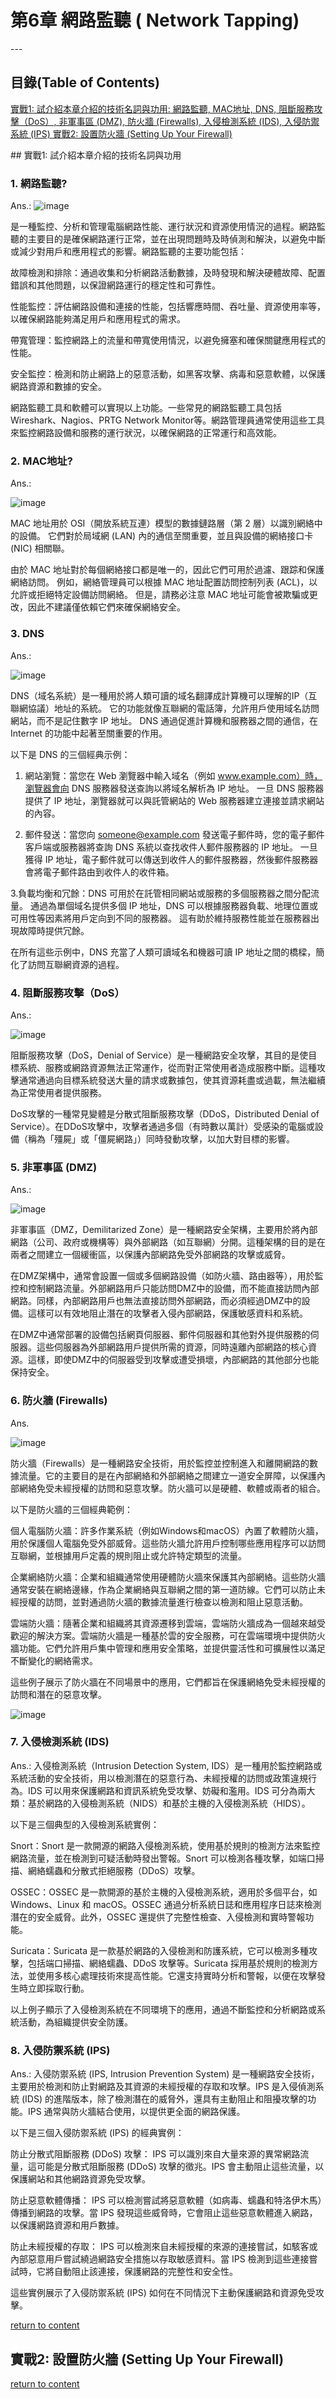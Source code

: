 # 第6章 網路監聽 ( Network Tapping)

<a name="000"/>
---

## 目錄(Table of Contents)
[實戰1: 試介紹本章介紹的技術名詞與功用: 網路監聽, MAC地址, DNS, 阻斷服務攻擊（DoS）, 非軍事區 (DMZ), 防火牆 (Firewalls), 入侵檢測系統 (IDS), 入侵防禦系統 (IPS) ](#111)
[實戰2: 設置防火牆 (Setting Up Your Firewall) ](#222)



<a name="111"/>
## 實戰1: 試介紹本章介紹的技術名詞與功用

### 1. 網路監聽?
Ans.:
![image](https://user-images.githubusercontent.com/55008636/236664488-39c34e24-13d6-4de7-9cee-fd21e4b0b101.png)

是一種監控、分析和管理電腦網路性能、運行狀況和資源使用情況的過程。網路監聽的主要目的是確保網路運行正常，並在出現問題時及時偵測和解決，以避免中斷或減少對用戶和應用程式的影響。網路監聽的主要功能包括：

故障檢測和排除：通過收集和分析網路活動數據，及時發現和解決硬體故障、配置錯誤和其他問題，以保證網路運行的穩定性和可靠性。

性能監控：評估網路設備和連接的性能，包括響應時間、吞吐量、資源使用率等，以確保網路能夠滿足用戶和應用程式的需求。

帶寬管理：監控網路上的流量和帶寬使用情況，以避免擁塞和確保關鍵應用程式的性能。

安全監控：檢測和防止網路上的惡意活動，如黑客攻擊、病毒和惡意軟體，以保護網路資源和數據的安全。

網路監聽工具和軟體可以實現以上功能。一些常見的網路監聽工具包括Wireshark、Nagios、PRTG Network Monitor等。網路管理員通常使用這些工具來監控網路設備和服務的運行狀況，以確保網路的正常運行和高效能。



### 2. MAC地址?
Ans.:

![image](https://user-images.githubusercontent.com/55008636/236664566-5dbea2f4-8acf-4f07-b803-790e8a269bd1.png)

MAC 地址用於 OSI（開放系統互連）模型的數據鏈路層（第 2 層）以識別網絡中的設備。 它們對於局域網 (LAN) 內的通信至關重要，並且與設備的網絡接口卡 (NIC) 相關聯。

由於 MAC 地址對於每個網絡接口都是唯一的，因此它們可用於過濾、跟踪和保護網絡訪問。 例如，網絡管理員可以根據 MAC 地址配置訪問控制列表 (ACL)，以允許或拒絕特定設備訪問網絡。 但是，請務必注意 MAC 地址可能會被欺騙或更改，因此不建議僅依賴它們來確保網絡安全。

### 3. DNS
Ans.:

![image](https://user-images.githubusercontent.com/55008636/236664612-90e60682-c51d-4d87-91c5-bdac2408c83f.png)

DNS（域名系統）是一種用於將人類可讀的域名翻譯成計算機可以理解的IP（互聯網協議）地址的系統。 它的功能就像互聯網的電話簿，允許用戶使用域名訪問網站，而不是記住數字 IP 地址。 DNS 通過促進計算機和服務器之間的通信，在 Internet 的功能中起著至關重要的作用。

以下是 DNS 的三個經典示例：

1. 網站瀏覽：當您在 Web 瀏覽器中輸入域名（例如 www.example.com）時，瀏覽器會向 DNS 服務器發送查詢以將域名解析為 IP 地址。 一旦 DNS 服務器提供了 IP 地址，瀏覽器就可以與託管網站的 Web 服務器建立連接並請求網站的內容。

2. 郵件發送：當您向 someone@example.com 發送電子郵件時，您的電子郵件客戶端或服務器將查詢 DNS 系統以查找收件人郵件服務器的 IP 地址。 一旦獲得 IP 地址，電子郵件就可以傳送到收件人的郵件服務器，然後郵件服務器會將電子郵件路由到收件人的收件箱。

3.負載均衡和冗餘：DNS 可用於在託管相同網站或服務的多個服務器之間分配流量。 通過為單個域名提供多個 IP 地址，DNS 可以根據服務器負載、地理位置或可用性等因素將用戶定向到不同的服務器。 這有助於維持服務性能並在服務器出現故障時提供冗餘。

在所有這些示例中，DNS 充當了人類可讀域名和機器可讀 IP 地址之間的橋樑，簡化了訪問互聯網資源的過程。


### 4. 阻斷服務攻擊（DoS）
Ans.:

![image](https://user-images.githubusercontent.com/55008636/236664764-d5f90a69-cfe5-4be5-9173-61b329c6d289.png)

阻斷服務攻擊（DoS，Denial of Service）是一種網路安全攻擊，其目的是使目標系統、服務或網路資源無法正常運作，從而對正常使用者造成服務中斷。這種攻擊通常通過向目標系統發送大量的請求或數據包，使其資源耗盡或過載，無法繼續為正常使用者提供服務。

DoS攻擊的一種常見變體是分散式阻斷服務攻擊（DDoS，Distributed Denial of Service）。在DDoS攻擊中，攻擊者通過多個（有時數以萬計）受感染的電腦或設備（稱為「殭屍」或「僵屍網路」）同時發動攻擊，以加大對目標的影響。

### 5. 非軍事區 (DMZ)
Ans.:

![image](https://user-images.githubusercontent.com/55008636/236664857-bbc4a1f0-6212-4abf-a78d-4d8899951164.png)

非軍事區（DMZ，Demilitarized Zone）是一種網路安全架構，主要用於將內部網路（公司、政府或機構等）與外部網路（如互聯網）分開。這種架構的目的是在兩者之間建立一個緩衝區，以保護內部網路免受外部網路的攻擊或威脅。

在DMZ架構中，通常會設置一個或多個網路設備（如防火牆、路由器等），用於監控和控制網路流量。外部網路用戶只能訪問DMZ中的設備，而不能直接訪問內部網路。同樣，內部網路用戶也無法直接訪問外部網路，而必須經過DMZ中的設備。這樣可以有效地阻止潛在的攻擊者入侵內部網路，保護敏感資料和系統。

在DMZ中通常部署的設備包括網頁伺服器、郵件伺服器和其他對外提供服務的伺服器。這些伺服器為外部網路用戶提供所需的資源，同時遠離內部網路的核心資源。這樣，即使DMZ中的伺服器受到攻擊或遭受損壞，內部網路的其他部分也能保持安全。


### 6. 防火牆 (Firewalls)
Ans.

![image](https://user-images.githubusercontent.com/55008636/236664923-2a1e94d5-bfaf-413e-9ee0-ded83965260f.png)

防火牆（Firewalls）是一種網路安全技術，用於監控並控制進入和離開網路的數據流量。它的主要目的是在內部網絡和外部網絡之間建立一道安全屏障，以保護內部網絡免受未經授權的訪問和惡意攻擊。防火牆可以是硬體、軟體或兩者的組合。

以下是防火牆的三個經典範例：

個人電腦防火牆：許多作業系統（例如Windows和macOS）內置了軟體防火牆，用於保護個人電腦免受外部威脅。這些防火牆允許用戶控制哪些應用程序可以訪問互聯網，並根據用戶定義的規則阻止或允許特定類型的流量。

企業網絡防火牆：企業和組織通常使用硬體防火牆來保護其內部網絡。這些防火牆通常安裝在網絡邊緣，作為企業網絡與互聯網之間的第一道防線。它們可以防止未經授權的訪問，並對通過防火牆的數據流量進行檢查以檢測和阻止惡意活動。

雲端防火牆：隨著企業和組織將其資源遷移到雲端，雲端防火牆成為一個越來越受歡迎的解決方案。雲端防火牆是一種基於雲的安全服務，可在雲端環境中提供防火牆功能。它們允許用戶集中管理和應用安全策略，並提供靈活性和可擴展性以滿足不斷變化的網絡需求。

這些例子展示了防火牆在不同場景中的應用，它們都旨在保護網絡免受未經授權的訪問和潛在的惡意攻擊。

![image](https://user-images.githubusercontent.com/55008636/236665018-d75dd2f6-c0ef-4c0b-8695-c811dfbe04d0.png)


### 7. 入侵檢測系統 (IDS)
Ans.: 入侵檢測系統（Intrusion Detection System, IDS）是一種用於監控網路或系統活動的安全技術，用以檢測潛在的惡意行為、未經授權的訪問或政策違規行為。IDS 可以用來保護網路和資訊系統免受攻擊、妨礙和濫用。IDS 可分為兩大類：基於網路的入侵檢測系統（NIDS）和基於主機的入侵檢測系統（HIDS）。

以下是三個典型的入侵檢測系統實例：

Snort：Snort 是一款開源的網路入侵檢測系統，使用基於規則的檢測方法來監控網路流量，並在檢測到可疑活動時發出警報。Snort 可以檢測各種攻擊，如端口掃描、網絡蠕蟲和分散式拒絕服務（DDoS）攻擊。

OSSEC：OSSEC 是一款開源的基於主機的入侵檢測系統，適用於多個平台，如 Windows、Linux 和 macOS。OSSEC 通過分析系統日誌和應用程序日誌來檢測潛在的安全威脅。此外，OSSEC 還提供了完整性檢查、入侵檢測和實時警報功能。

Suricata：Suricata 是一款基於網路的入侵檢測和防護系統，它可以檢測多種攻擊，包括端口掃描、網絡蠕蟲、DDoS 攻擊等。Suricata 採用基於規則的檢測方法，並使用多核心處理技術來提高性能。它還支持實時分析和警報，以便在攻擊發生時立即採取行動。

以上例子顯示了入侵檢測系統在不同環境下的應用，通過不斷監控和分析網路或系統活動，為組織提供安全防護。

### 8. 入侵防禦系統 (IPS)
Ans.: 入侵防禦系統 (IPS, Intrusion Prevention System) 是一種網路安全技術，主要用於檢測和防止對網路及其資源的未經授權的存取和攻擊。IPS 是入侵偵測系統 (IDS) 的進階版本，除了檢測潛在的威脅外，還具有主動阻止和阻擾攻擊的功能。IPS 通常與防火牆結合使用，以提供更全面的網路保護。

以下是三個入侵防禦系統 (IPS) 的經典實例：

防止分散式阻斷服務 (DDoS) 攻擊：
IPS 可以識別來自大量來源的異常網路流量，這可能是分散式阻斷服務 (DDoS) 攻擊的徵兆。IPS 會主動阻止這些流量，以保護網站和其他網路資源免受攻擊。

防止惡意軟體傳播：
IPS 可以檢測嘗試將惡意軟體（如病毒、蠕蟲和特洛伊木馬）傳播到網路的攻擊。當 IPS 發現這些威脅時，它會阻止這些惡意軟體進入網路，以保護網路資源和用戶數據。

防止未經授權的存取：
IPS 可以檢測來自未經授權的來源的連接嘗試，如駭客或內部惡意用戶嘗試繞過網路安全措施以存取敏感資料。當 IPS 檢測到這些連接嘗試時，它將自動阻止該連接，保護網路的完整性和安全性。

這些實例展示了入侵防禦系統 (IPS) 如何在不同情況下主動保護網路和資源免受攻擊。

[return to content](#000) 

<a name="222"/>

## 實戰2: 設置防火牆 (Setting Up Your Firewall) 


[return to content](#000) 

